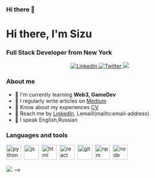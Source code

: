 ### Hi there 👋

<div id-"header" align-"center"> <h1>Hi there, I'm Sizu</hi>
<h3>Full Stack Developer from New York</h3> </div>

<div id-"socials" align="center"> <a href= "linkedin-url">
<img src="https://img.shields.io/badge/LinkedIn-blue?style=for-the-badge&logo=linkedin&logoColor=white" alt="LinkedIn"/>
</a> <a href="twitter-url">
<img src="https://img.shields.io/badge/Twitter-blue?style=for-the-badge&logo-twitter&logoColor=white"alt="Twitter"/>
</a> <a href="telegram-url">
<img src="https://img.shields.io/badge/Telegram-blue?style=for-the-badge&logo-telegram&logoColor-white'alt="Telegram"/>
</a> </div>

### About me
- 🔭 I'm currently learning **Web3, GameDev**
- 🌱 I regularly write articles on [Medium](medium-link)
- 👯 Know about my experiences [CV](cv-link)
- 🤔 Reach me by [LinkedIn](linkedin-link), Lemaill(mailto:email-address)
- 💬 I speak English,Russian


### Languages and tools
<img src="https://cdn.jsdelivr.net/gh/devicons/devicon/icons/python/python-original-wordmark.svg" title="python" width="40" height="40"/>&nbsp;
<img src="https://cdn.jsdelivr.net/gh/devicons/devicon/icons/javascript/javascript-original.svg" title="js" width="40" height="40"/>&nbsp;
<img src="https://cdn.jsdelivr.net/gh/devicons/devicon/icons/html5/html5-original.svg" title="html"
width="40" height="40"/>&nbsp;
<img src="https://cdn.jsdelivr.net/gh/devicons/devicon/icons/react/react-original.svg" title="react"
width="40" height="40"/>&nbsp;
<img src="https://cdn.jsdelivr.net/gh/devicons/devicon/icons/git/git-plain.svg" title="git" width="40" height="40"/>&nbsp;
<img src="https://cdn.jsdelivr.net/gh/devicons/devicon/icons/npm/npm-original-wordmark.svg" title="npm"
width="40" height="40"/>&nbsp;
<img src="https://cdn.jsdelivr.net/gh/devicons/devicon/icons/nodejs/nodejs-original.svg" title="node"
width="40" height="40"/>&nbsp;


![](http://github-profile-summary-cards.vercel.app/api/cards/profile-details?username=ZIxsus&theme=github_dark)
-->

